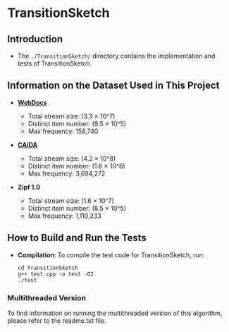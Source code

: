 # TransitionSketch

## Introduction
- The `./TransitionSketch/` directory contains the implementation and tests of TransitionSketch.

## Information on the Dataset Used in This Project
- **[WebDocs](http://fimi.uantwerpen.be/data/)**
  - Total stream size: \(3.3 × 10^7\) 
  - Distinct item number: \(9.5 × 10^5\)
  - Max frequency: 158,740

- **[CAIDA](https://www.caida.org/catalog/datasets/passive_dataset/)**
  - Total stream size: \(4.2 × 10^8\)
  - Distinct item number: \(1.6 × 10^6\)
  - Max frequency: 3,694,272

- **Zipf 1.0**
  - Total stream size: \(1.6 × 10^7\)
  - Distinct item number: \(8.5 × 10^5\)
  - Max frequency: 1,110,233

## How to Build and Run the Tests

- **Compilation**: To compile the test code for TransitionSketch, run:

  ```shell
  cd TransitionSketch
  g++ test.cpp -o test -O2
  ./test
  ```

### Multithreaded Version
To find information on running the multithreaded version of this algorithm, please refer to the readme.txt file.



